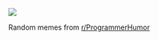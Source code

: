 ![](https://preview.redd.it/cb5zo3b3kjif1.png?width=320&crop=smart&auto=webp&s=25d731740377f9d89a5cec8738b66579231b0e1e)

 Random memes from [r/ProgrammerHumor](https://www.reddit.com/r/ProgrammerHumor/)
